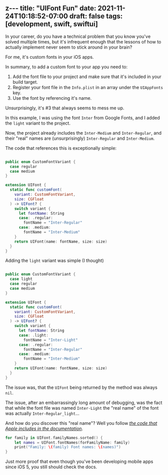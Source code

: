 z---
title: "UIFont Fun"
date: 2021-11-24T10:18:52-07:00
draft: false
tags: [development, swift, swiftui]
---

In your career, do you have a technical problem that you know you've solved multiple times, but it's infrequent enough that the lessons of how to actually implement never seem to stick around in your brain?

For me, it's custom fonts in your iOS apps.

In summary, to add a custom font to your app you need to:

1. Add the font file to your project and make sure that it's included in your build target.
2. Register your font file in the `Info.plist` in an array under the `UIAppFonts` key.
3. Use the font by referencing it's name.

Unsurprisingly, it's #3 that always seems to mess me up.

In this example, I was using the font `Inter` from Google Fonts, and I added the `light` variant to the project. 

Now, the project already includes the `Inter-Medium` and `Inter-Regular`, and their "real" names are (unsurprisingly) `Inter-Regular` and `Inter-Medium`.

The code that references this is exceptionally simple:

```Swift

public enum CustomFontVariant {
  case regular
  case medium
}

extension UIFont {
  static func customFont(
    variant: CustomFontVariant, 
    size: CGFloat
  ) -> UIFont? {
    switch variant {
      let fontName: String
      case: .regular:
        fontName = "Inter-Regular"
      case: .medium:
        fontName = "Inter-Medium"
    }
    return UIFont(name: fontName, size: size)
  }
}
```

Adding the `light` variant was simple (I thought)

```Swift

public enum CustomFontVariant {
  case light
  case regular
  case medium
}

extension UIFont {
  static func customFont(
    variant: CustomFontVariant, 
    size: CGFloat
  ) -> UIFont? {
    switch variant {
      let fontName: String
      case: .light:
        fontName = "Inter-Light"
      case: .regular:
        fontName = "Inter-Regular"
      case: .medium:
        fontName = "Inter-Medium"
    }
    return UIFont(name: fontName, size: size)
  }
}
```

The issue was, that the `UIFont` being returned by the method was always `nil`.

The issue, after an embarrassingly long amount of debugging, was the fact that while the font file was named `Inter-Light` the "real name" of the font was actually `Inter-Regular_light`…

And how do you discover this "real name"? Well you follow [_the code that Apple includes in the documentation_](https://developer.apple.com/documentation/uikit/text_display_and_fonts/adding_a_custom_font_to_your_app).

```Swift
for family in UIFont.familyNames.sorted() {
    let names = UIFont.fontNames(forFamilyName: family)
    print("Family: \(family) Font names: \(names)")
}
```

Just more proof that even though you've been developing mobile apps since iOS 5, you still should check the docs.
